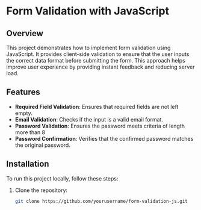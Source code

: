 # Form Validation with JavaScript

## Overview

This project demonstrates how to implement form validation using JavaScript. It provides client-side validation to ensure that the user inputs the correct data format before submitting the form. This approach helps improve user experience by providing instant feedback and reducing server load.

## Features

- **Required Field Validation**: Ensures that required fields are not left empty.
- **Email Validation**: Checks if the input is a valid email format.
- **Password Validation**: Ensures the password meets criteria of length more than 8
- **Password Confirmation**: Verifies that the confirmed password matches the original password.


## Installation

To run this project locally, follow these steps:

1. Clone the repository:
   ```bash
   git clone https://github.com/yourusername/form-validation-js.git
